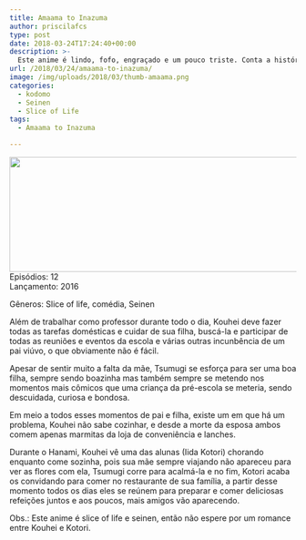 ```yaml
---
title: Amaama to Inazuma
author: priscilafcs
type: post
date: 2018-03-24T17:24:40+00:00
description: >-
  Este anime é lindo, fofo, engraçado e um pouco triste. Conta a história de Inuzuka Kouhei e sua filha Tsumigi que, com a recente morte da mãe e esposa, tentam se adaptar a uma nova vida.
url: /2018/03/24/amaama-to-inazuma/
image: /img/uploads/2018/03/thumb-amaama.png
categories:
  - kodomo
  - Seinen
  - Slice of Life
tags:
  - Amaama to Inazuma

---
```

<img class="alignnone size-full wp-image-108" src="/img/uploads/2018/03/Amaama-to-Inazumabanner.png" alt="" width="700" height="202" srcset="/img/uploads/2018/03/Amaama-to-Inazumabanner.png 700w, /img/uploads/2018/03/Amaama-to-Inazumabanner-300x87.png 300w" sizes="(max-width: 700px) 100vw, 700px" />

<div>
  <span class="dark_text">Episódios:</span> 12
</div>

<div class="spaceit">
  <span class="dark_text">Lançamento:</span> 2016
</div>

<span class="dark_text">Gêneros:</span> Slice of life, comédia, Seinen

Além de trabalhar como professor durante todo o dia, Kouhei deve fazer todas as tarefas domésticas e cuidar de sua filha, buscá-la e participar de todas as reuniões e eventos da escola e várias outras incunbência de um pai viúvo, o que obviamente não é fácil.

Apesar de sentir muito a falta da mãe, Tsumugi se esforça para ser uma boa filha, sempre sendo boazinha mas também sempre se metendo nos momentos mais cômicos que uma criança da pré-escola se meteria, sendo descuidada, curiosa e bondosa.

Em meio a todos esses momentos de pai e filha, existe um em que há um problema, Kouhei não sabe cozinhar, e desde a morte da esposa ambos comem apenas marmitas da loja de conveniência e lanches.

Durante o Hanami, Kouhei vê uma das alunas (Iida Kotori) chorando enquanto come sozinha, pois sua mãe sempre viajando não apareceu para ver as flores com ela, Tsumugi corre para acalmá-la e no fim, Kotori acaba os convidando para comer no restaurante de sua família, a partir desse momento todos os dias eles se reúnem para preparar e comer deliciosas refeições juntos e aos poucos, mais amigos vão aparecendo.

<div>
  Obs.: Este anime é slice of life e seinen, então não espere por um romance entre Kouhei e Kotori.
</div>